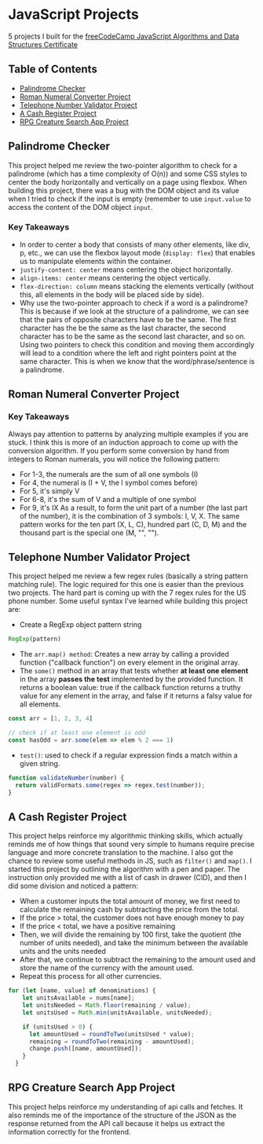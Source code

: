 # JavaScript Projects
5 projects I built for the [freeCodeCamp JavaScript Algorithms and Data Structures Certificate](https://www.freecodecamp.org/learn/javascript-algorithms-and-data-structures-v8/#learn-fetch-and-promises-by-building-an-fcc-authors-page)
## Table of Contents
- [Palindrome Checker](#palindrome-checker)
- [Roman Numeral Converter Project](#roman-numeral-converter-project)
- [Telephone Number Validator Project](#telephone-number-validator-project)
- [A Cash Register Project](#a-cash-register-project)
- [RPG Creature Search App Project](#rpg-creature-search-app-project)

## Palindrome Checker
This project helped me review the two-pointer algorithm to check for a palindrome (which has a time complexity of O(n)) and some CSS styles to center the body horizontally and vertically on a page using flexbox. When building this project, there was a bug with the DOM object and its value when I tried to check if the input is empty (remember to use `input.value` to access the content of the DOM object `input`.
### Key Takeaways
- In order to center a body that consists of many other elements, like div, p, etc., we can use the flexbox layout mode (`display: flex`) that enables us to manipulate elements within the container.
- `justify-content: center` means centering the object horizontally.
- `align-items: center` means centering the object vertically.
- `flex-direction: column` means stacking the elements vertically (without this, all elements in the body will be placed side by side).
- Why use the two-pointer approach to check if a word is a palindrome? This is because if we look at the structure of a palindrome, we can see that the pairs of opposite characters have to be the same. The first character has the be the same as the last character, the second character has to be the same as the second last character, and so on. Using two pointers to check this condition and moving them accordingly will lead to a condition where the left and right pointers point at the same character. This is when we know that the word/phrase/sentence is a palindrome.
## Roman Numeral Converter Project
### Key Takeaways
Always pay attention to patterns by analyzing multiple examples if you are stuck. I think this is more of an induction approach to come up with the conversion algorithm. If you perform some conversion by hand from integers to Roman numerals, you will notice the following pattern:
- For 1-3, the numerals are the sum of all one symbols (I)
- For 4, the numeral is (I + V, the I symbol comes before)
- For 5, it's simply V
- For 6-8, it's the sum of V and a multiple of one symbol
- For 9, it's IX
As a result, to form the unit part of a number (the last part of the number), it is the combination of 3 symbols: I, V, X. The same pattern works for the ten part (X, L, C), hundred part (C, D, M) and the thousand part is the special one (M, "", "").

## Telephone Number Validator Project
This project helped me review a few regex rules (basically a string pattern matching rule). The logic required for this one is easier than the previous two projects. The hard part is coming up with the 7 regex rules for the US phone number. Some useful syntax I've learned while building this project are:
- Create a RegExp object pattern string
```javascript
RegExp(pattern)
```
- The `arr.map() method`: Creates a new array by calling a provided function ("callback function") on every element in the original array.
- The `some()` method in an array that tests whether **at least one element** in the array **passes the test** implemented by the provided function. It returns a boolean value: true if the callback function returns a truthy value for any element in the array, and false if it returns a falsy value for all elements.
```javascript
const arr = [1, 2, 3, 4]

// check if at least one element is odd
const hasOdd = arr.some(elem => elem % 2 === 1)
```
- `test()`: used to check if a regular expression finds a match within a given string.
```javascript
function validateNumber(number) {
  return validFormats.some(regex => regex.test(number));
}
```
## A Cash Register Project
This project helps reinforce my algorithmic thinking skills, which actually reminds me of how things that sound very simple to humans require precise language and more concrete translation to the machine. I also got the chance to review some useful methods in JS, such as `filter()` and `map()`. I started this project by outlining the algorithm with a pen and paper. The instruction only provided me with a list of cash in drawer (CID), and then I did some division and noticed a pattern:
- When a customer inputs the total amount of money, we first need to calculate the remaining cash by subtracting the price from the total.
- If the price > total, the customer does not have enough money to pay
- If the price < total, we have a positive remaining
- Then, we will divide the remaining by 100 first, take the quotient (the number of units needed), and take the minimum between the available units and the units needed
- After that, we continue to subtract the remaining to the amount used and store the name of the currency with the amount used.
- Repeat this process for all other currencies.
```javascript
for (let [name, value] of denominations) {
    let unitsAvailable = nums[name];
    let unitsNeeded = Math.floor(remaining / value);
    let unitsUsed = Math.min(unitsAvailable, unitsNeeded);

    if (unitsUsed > 0) {
      let amountUsed = roundToTwo(unitsUsed * value);
      remaining = roundToTwo(remaining - amountUsed);
      change.push([name, amountUsed]);
    }
  }
```
## RPG Creature Search App Project
This project helps reinforce my understanding of api calls and fetches. It also reminds me of the importance of the structure of the JSON as the response returned from the API call because it helps us extract the information correctly for the frontend.



